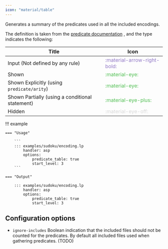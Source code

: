 ```yaml
---
icon: "material/table"
---
```



Generates a summary of the predicates used in all the included encodings.


The definition is taken from the [predicate documentation](#predicate-documentation) ,
and the type indicates the following:


| Title                  | Icon                                                                 |
|------------------------|----------------------------------------------------------------------|
| Input (Not defined by any rule)                  | <span style="color:#9178C6; padding-top: 0; padding-bottom: 0;" title="Input" class="twemoji">:material-arrow-right-bold:</span> |
| Shown                  | <span style="color:#52BF54; padding-top: 0; padding-bottom: 0;" title="Shown" class="twemoji">:material-eye:</span> |
| Shown Explicitly (using `predicate/arity`)      | <span style="color:#52BF54; padding-top: 0; padding-bottom: 0;" title="Shown Explicitly" class="twemoji">:material-eye:</span> |
| Shown Partially (using a conditional statement)       | <span style="color:#52BF54; padding-top: 0; padding-bottom: 0;" title="Shown Partially" class="twemoji">:material-eye-plus:</span> |
| Hidden                 | <span style="color:#88888850; padding-top: 0; padding-bottom: 0;" title="Hidden" class="twemoji">:material-eye-off:</span> |


!!! example


    === "Usage"

        ```
        ::: examples/sudoku/encoding.lp
            handler: asp
            options:
                predicate_table: true
                start_level: 3
        ```

    === "Output"

        ::: examples/sudoku/encoding.lp
            handler: asp
            options:
                predicate_table: true
                start_level: 3


## Configuration options

- `ignore-includes` Boolean indication that the included files should not be counted for the predicates. By default all included files used when gathering predicates. (TODO)

<!--
## IDEAS

- The definition could be a summary of the documentation generated by an LLM
 -->
